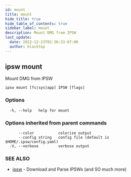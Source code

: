 ```yaml
---
id: mount
title: mount
hide_title: true
hide_table_of_contents: true
sidebar_label: mount
description: Mount DMG from IPSW
last_update:
  date: 2022-12-23T02:36:33-07:00
  author: blacktop
---
```

## ipsw mount

Mount DMG from IPSW

```
ipsw mount [fs|sys|app] IPSW [flags]
```

### Options

```
  -h, --help   help for mount
```

### Options inherited from parent commands

```
      --color           colorize output
      --config string   config file (default is $HOME/.ipsw/config.yaml)
  -V, --verbose         verbose output
```

### SEE ALSO

* [ipsw](/docs/cli/ipsw)	 - Download and Parse IPSWs (and SO much more)

